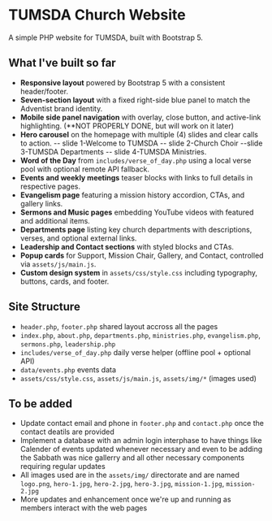 # TUMSDA Church Website

A simple PHP website for TUMSDA, built with Bootstrap 5.

## What I've built so far
- **Responsive layout** powered by Bootstrap 5 with a consistent header/footer.
- **Seven-section layout** with a fixed right-side blue panel to match the Adventist brand identity.
- **Mobile side panel navigation** with overlay, close button, and active-link highlighting. (**NOT PROPERLY DONE, but will work on it later)
- **Hero carousel** on the homepage with multiple (4) slides and clear calls to action. -- slide 1-Welcome to TUMSDA -- slide 2-Church Choir --slide 3-TUMSDA Departments -- slide 4-TUMSDA Ministries.
- **Word of the Day** from `includes/verse_of_day.php` using a local verse pool with optional remote API fallback.
- **Events and weekly meetings** teaser blocks with links to full details in respective pages.
- **Evangelism page** featuring a mission history accordion, CTAs, and gallery links.
- **Sermons and Music pages** embedding YouTube videos with featured and additional items.
- **Departments page** listing key church departments with descriptions, verses, and optional external links.
- **Leadership and Contact sections** with styled blocks and CTAs.
- **Popup cards** for Support, Mission Chair, Gallery, and Contact, controlled via `assets/js/main.js`.
- **Custom design system** in `assets/css/style.css` including typography, buttons, cards, and footer.

## Site Structure
- `header.php`, `footer.php` shared layout accross all the pages
- `index.php`, `about.php`, `departments.php`, `ministries.php`, `evangelism.php`, `sermons.php`, `leadership.php`
- `includes/verse_of_day.php` daily verse helper (offline pool + optional API)
- `data/events.php` events data
- `assets/css/style.css`, `assets/js/main.js`, `assets/img/*` (images used)


## To be added
- Update contact email and phone in `footer.php` and `contact.php` once the contact deatils are provided
- Implement a database with an admin login interphase to have things like Calender of events updated whenever necessary and even to be adding the Sabbath was nice gallerry and all other necessary components requiring regular updates
- All images used are in the `assets/img/` directorate and are named `logo.png`, `hero-1.jpg`, `hero-2.jpg`, `hero-3.jpg`, `mission-1.jpg`, `mission-2.jpg`
- More updates and enhancement once we're up and running as members interact with the web pages 

